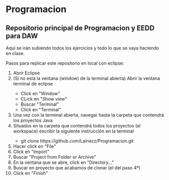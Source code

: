 # Programacion
<h2>Repositorio principal de Programacion y EEDD para DAW</h2>
<p>Aquí se irán subiendo todos los ejercicios y todo lo que se vaya haciendo en clase.</p>
<p>Pasos para replicar este repositorio en local con eclipse:</p>
<ol>
      <li>Abrir Eclipse</li>
      <li>(Si no está la ventana (window) de la terminal abierta) Abrir la ventana terminal de eclipse</li>
      <ul>
            <li>Click en "Window"</li>
            <li>CLick en "Show view"</li>
            <li>Buscar "Terminal"</li>
            <li>Click en "Terminal"</li>
      </ul>
      <li>Una vez con la terminal abierta, navegar hasta la carpeta que contendrá los proyectos Java</li>
      <li>Situados en la carpeta que contendrá todos los proyectos (el workspace) escribir la siguiente instrucción en la terminal</li>
      <ul>
            <li>git clone https://github.com/Lainezz/Programacion.git</li>
      </ul>
      <li>Hacer click en "File"</li>
      <li>Click en "Import"</li>
      <li>Buscar "Project from Folder or Archive"</li>
      <li>En la ventana que se abre, click en "Directory..."</li>
      <li>Buscar en proyecto que acabamos de clonar (el del paso 4º)</li>
      <li>Click en "Finish"</li>
</ol>
